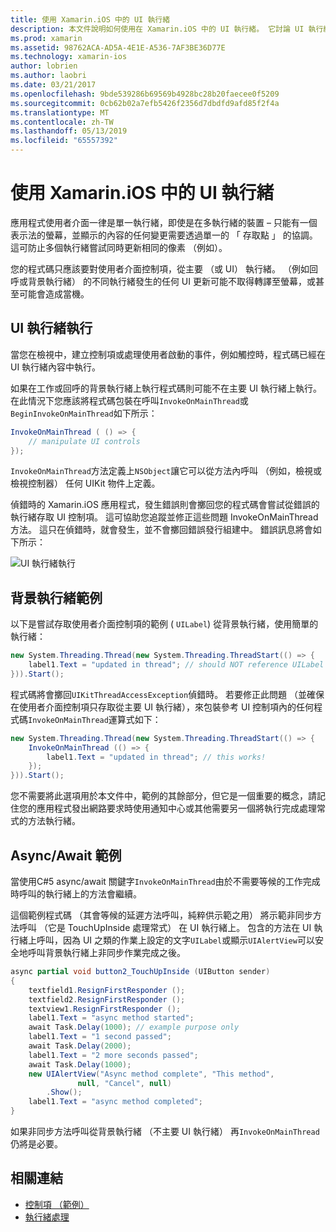 ```yaml
---
title: 使用 Xamarin.iOS 中的 UI 執行緒
description: 本文件說明如何使用在 Xamarin.iOS 中的 UI 執行緒。 它討論 UI 執行緒執行，提供一個背景執行緒的範例，並檢查 async/await。
ms.prod: xamarin
ms.assetid: 98762ACA-AD5A-4E1E-A536-7AF3BE36D77E
ms.technology: xamarin-ios
author: lobrien
ms.author: laobri
ms.date: 03/21/2017
ms.openlocfilehash: 9bde539286b69569b4928bc28b20faecee0f5209
ms.sourcegitcommit: 0cb62b02a7efb5426f2356d7dbdfd9afd85f2f4a
ms.translationtype: MT
ms.contentlocale: zh-TW
ms.lasthandoff: 05/13/2019
ms.locfileid: "65557392"
---
```

# <a name="working-with-the-ui-thread-in-xamarinios"></a>使用 Xamarin.iOS 中的 UI 執行緒

應用程式使用者介面一律是單一執行緒，即使是在多執行緒的裝置 – 只能有一個表示法的螢幕，並顯示的內容的任何變更需要透過單一的 「 存取點 」 的協調。 這可防止多個執行緒嘗試同時更新相同的像素 （例如）。

您的程式碼只應該要對使用者介面控制項，從主要 （或 UI） 執行緒。 （例如回呼或背景執行緒） 的不同執行緒發生的任何 UI 更新可能不取得轉譯至螢幕，或甚至可能會造成當機。

## <a name="ui-thread-execution"></a>UI 執行緒執行

當您在檢視中，建立控制項或處理使用者啟動的事件，例如觸控時，程式碼已經在 UI 執行緒內容中執行。

如果在工作或回呼的背景執行緒上執行程式碼則可能不在主要 UI 執行緒上執行。 在此情況下您應該將程式碼包裝在呼叫`InvokeOnMainThread`或`BeginInvokeOnMainThread`如下所示：

```csharp
InvokeOnMainThread ( () => {
    // manipulate UI controls
});
```

`InvokeOnMainThread`方法定義上`NSObject`讓它可以從方法內呼叫 （例如，檢視或檢視控制器） 任何 UIKit 物件上定義。

偵錯時的 Xamarin.iOS 應用程式，發生錯誤則會擲回您的程式碼會嘗試從錯誤的執行緒存取 UI 控制項。 這可協助您追蹤並修正這些問題 InvokeOnMainThread 方法。 這只在偵錯時，就會發生，並不會擲回錯誤發行組建中。 錯誤訊息將會如下所示：

 ![](ui-thread-images/image10.png "UI 執行緒執行")

 <a name="Background_Thread_Example" />


## <a name="background-thread-example"></a>背景執行緒範例

以下是嘗試存取使用者介面控制項的範例 ( `UILabel`) 從背景執行緒，使用簡單的執行緒：

```csharp
new System.Threading.Thread(new System.Threading.ThreadStart(() => {
    label1.Text = "updated in thread"; // should NOT reference UILabel on background thread!
})).Start();
```

程式碼將會擲回`UIKitThreadAccessException`偵錯時。 若要修正此問題 （並確保在使用者介面控制項只存取從主要 UI 執行緒），來包裝參考 UI 控制項內的任何程式碼`InvokeOnMainThread`運算式如下：

```csharp
new System.Threading.Thread(new System.Threading.ThreadStart(() => {
    InvokeOnMainThread (() => {
        label1.Text = "updated in thread"; // this works!
    });
})).Start();
```

您不需要將此選項用於本文件中，範例的其餘部分，但它是一個重要的概念，請記住您的應用程式發出網路要求時使用通知中心或其他需要另一個將執行完成處理常式的方法執行緒。

 <a name="Async_Await_Example" />


## <a name="asyncawait-example"></a>Async/Await 範例

當使用C#5 async/await 關鍵字`InvokeOnMainThread`由於不需要等候的工作完成時呼叫的執行緒上的方法會繼續。

這個範例程式碼 （其會等候的延遲方法呼叫，純粹供示範之用） 將示範非同步方法呼叫 （它是 TouchUpInside 處理常式） 在 UI 執行緒上。 包含的方法在 UI 執行緒上呼叫，因為 UI 之類的作業上設定的文字`UILabel`或顯示`UIAlertView`可以安全地呼叫背景執行緒上非同步作業完成之後。

```csharp
async partial void button2_TouchUpInside (UIButton sender)
{
    textfield1.ResignFirstResponder ();
    textfield2.ResignFirstResponder ();
    textview1.ResignFirstResponder ();
    label1.Text = "async method started";
    await Task.Delay(1000); // example purpose only
    label1.Text = "1 second passed";
    await Task.Delay(2000);
    label1.Text = "2 more seconds passed";
    await Task.Delay(1000);
    new UIAlertView("Async method complete", "This method", 
               null, "Cancel", null)
        .Show();
    label1.Text = "async method completed";
}
```

如果非同步方法呼叫從背景執行緒 （不主要 UI 執行緒） 再`InvokeOnMainThread`仍將是必要。


## <a name="related-links"></a>相關連結

- [控制項 （範例）](https://developer.xamarin.com/samples/Controls/)
- [執行緒處理](~/ios/app-fundamentals/threading.md)
